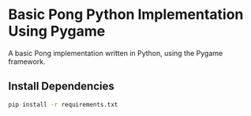 # Basic Pong Python Implementation Using Pygame

A basic Pong implementation written in Python, using the Pygame framework.

## Install Dependencies

```bash
pip install -r requirements.txt
```
